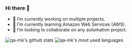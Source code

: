 ### Hi there 👋

- 🔭 I’m currently working on multiple projects.
- 🌱 I’m currently learning Amazon Web Services (AWS).
- 👯 I’m looking to collaborate on any automation project.

<img align="center" src="https://github-readme-stats.vercel.app/api?username=qa-mk&show_icons=true&include_all_commits=true" alt="qa-mk's github stats" />

<img align="center" src="https://github-readme-stats.vercel.app/api/top-langs/?username=qa-mk&layout=compact" alt="qa-mk's most used languages" />

<!--
**qa-mk/qa-mk** is a ✨ _special_ ✨ repository because its `README.md` (this file) appears on your GitHub profile.

Here are some ideas to get you started:

- 🔭 I’m currently working on ...
- 🌱 I’m currently learning ...
- 👯 I’m looking to collaborate on ...
- 🤔 I’m looking for help with ...
- 💬 Ask me about ...
- 📫 How to reach me: ...
- 😄 Pronouns: ...
- ⚡ Fun fact: ...
-->
